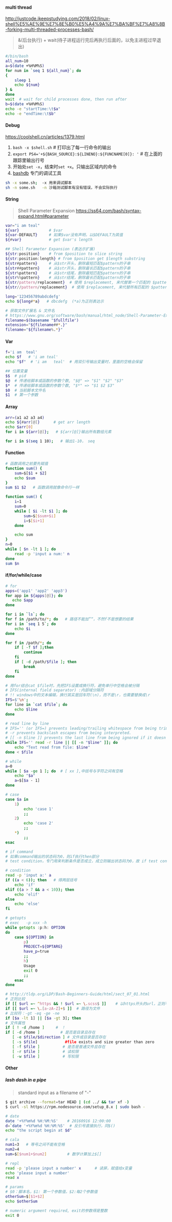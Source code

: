 #### multi thread

http://justcode.ikeepstudying.com/2018/02/linux-shell%E5%AE%9E%E7%8E%B0%E5%A4%9A%E7%BA%BF%E7%A8%8B-forking-multi-threaded-processes-bash/

> &(后台执行) + wait(待子进程运行完后再执行后面的，以免主进程过早退出)

```bash
#/bin/bash
all_num=10
a=$(date +%H%M%S)
for num in `seq 1 ${all_num}`; do
{
    sleep 1
    echo ${num}
} &
done
wait  # wait for child processes done, then run after
b=$(date +%H%M%S)
echo -e "startTime:\t$a"
echo -e "endTime:\t$b"
```

#### Debug

https://coolshell.cn/articles/1379.html

1.  `bash -x $shell.sh` # 打印出了每一行命令的输出
2.  `export PS4='+${BASH_SOURCE}:${LINENO}:${FUNCNAME[0]}: '` # 在上面的跟踪里输出行号
3.  开始处`set -x`，结束时`set +x`。只输出区域内的命令
4.  [bashdb](http://bashdb.sourceforge.net/) 专门的调试工具

```bash
sh -x some.sh;  -x 用来调试脚本
sh -n some.sh   -n 沙箱测试脚本有没有错误，不会实际执行
```

#### String

> Shell Parameter Expansion
> https://ss64.com/bash/syntax-expand.html#parameter

```bash
var="i am teal"
${var}             # $var
${var-DEFAULT}     # 如果$var没有声明，以$DEFAULT为其值
${#var}            # get $var's length

## Shell Parameter Expansion (表达示扩展)
${str:position}    # from $position to slice string
${str:position:length} # from $position get $length substring
${str#pattern}     # 从$str开头，删除最短匹配$pattern的子串
${str##pattern}    # 从$str开头，删除最长匹配$pattern的子串
${str%pattern}     # 从$str结尾，删除最短匹配$pattern的子串
${str%%pattern}    # 从$str结尾，删除最长匹配$pattern的子串
${str/pattern/replacement}  # 使用 $replacement, 来代替第一个匹配的 $pattern
${str//pattern/replacement}  # 使用 $replacement, 来代替所有匹配的 $pattern

long='123456789abdcdefg'
echo ${long#*a}   # dbcdefg  (*a)为正则表达示

# 获取文件扩展名 & 文件名
# https://www.gnu.org/software/bash/manual/html_node/Shell-Parameter-Expansion.html
filename=$(basename "$fullfile")
extension="${filename##*.}"
filename="${filename%.*}"
```

#### Var

```bash
f='i am  teal'
echo $f   # 'i am teal'
echo "$f"  # 'i am   teal'  # 用双引号输出变量时，里面的空格会保留

## 位置变量
$$  # pid
$@  # 传递给脚本或函数的参数个数, "$@" => "$1" "$2" "$3"
$*  # 传递给脚本或函数的参数个数, "$*" => "$1 $2 $3"
$0  # 当前脚本文件名
$1  # 第一个参数
```

#### Array

```bash
arr=(a1 a2 a3 a4)
echo ${#arr[@]}      # get arr length
echo $arr[0]
for i in ${arr[@]};   # ${arr[@]}输出所有数组元素

for i in $(seq 1 10);   # 输出1-10， seq
```

#### Function

```bash
# 函数调用之前要先赋值
function sum() {
	sum=$[$1 + $2]
	echo $sum
}
sum $1 $2   # 函数调用就像命令行一样

function sum() {
	i=1
	sum=0
	while [ $i -lt $1 ]; do
		sum=$[$sum+$i]
		i=$[$i+1]
	done

	echo sum
}
n=0
while [ $n -lt 1 ]; do
	read -p 'input a num:' n
done
sum $n
```

#### if/for/while/case

```bash
# for
apps=('app1' 'app2' 'app3')
for app in ${apps[@]}; do
   echo $app
done

for i in `ls`; do
for f in /path/to/*; do   # 路径不能加”“，不然f不是想要的结果
for i in `seq 1 5`; do
	echo $i
done

for f in /path/*; do
    if [ -f $f ];then
        continue
    fi
    if [ -d /path/$file ]; then
        break
    fi
done

# 用for结合cat $file时，先把IFS设置成换行符，避免单行中空格会被分隔
# IFS(internal field separator) :内部域分隔符
# !! windows中的文本编辑，换行其实是回车符(\n)，而不是\r，也需要替换成\r
IFS=$'\n';
for line in `cat $file`; do
	echo $line
done

# read line by line
# IFS='' (or IFS=) prevents leading/trailing whitespace from being trimmed.
# -r prevents backslash escapes from being interpreted.
# [[ -n $line ]] prevents the last line from being ignored if it doesn't end with a \n (since read returns a non-zero exit code when it encounters EOF).
while IFS='' read -r line || [[ -n "$line" ]]; do
    echo "Text read from file: $line"
done < $file

# while
a=0
while [ $a -ge 1 ]; do  # [ xx ],中括号与字符之间有空格
	echo "$a"
	a=$[$a - 1]
done

# case
case $a in
	1)
		echo 'case 1'
		;;
	2)
		echo 'case 2'
		;;
	*)
		;;
esac

# if command
# 如果command输出的状态码为0，则if执行then部分
# test condition，专门用来判断条件是否成立，成立则输出状态码为0，故 if test condition => if [ condition ]

# condition
read -p 'input a:' a
if ((a < 6)); then   # 得两层括号
	echo 'if'
elif ((a > 7 && a < 10)); then
	echo 'elif'
else
	echo 'else'
fi

# getopts
# exec   -p xxx -h
while getopts :p:h: OPTION
do
    case ${OPTION} in
        p)
        PROJECT=${OPTARG}
        have_p=true
        ;;
	    h)
        Usage
        exit 0
        ;;
	esac
done

# http://tldp.org/LDP/Bash-Beginners-Guide/html/sect_07_01.html
# 正则比较
if [[ $url =~ ^https && ! $url =~ \.scss$ ]]    # 以https开头的url，正则不需要加/regexp/
if [[ $url =~ \.[a-zA-Z]+$ ]]  # 路径为文件
# 比较符：-gt -eq -ge -ne
if [$a -lt 1] || [$a -gt 3]; then
# 文件属性
if [ ! -d /home ]     #  !
if [ -d /home ]         # 是否是目录且存在
   [ -e $file/$direction ] # 文件或目录是否存在
   [ -s $file]            #file exists and size greater than zero
   [ -f $file ]          # 是否是普通文件且存在
   [ -r $file ]          # 读权限
   [ -w $file ]          # 写权限
```

#### Other

##### lash dash in a pipe
> standard input as a filename of "-"
```bash
$ git archive --format=tar HEAD | (cd ../ && tar xf -)
$ curl -sl https://rpm.nodesource.com/setup_8.x | sudo bash -
```

```bash
# date
date '+%Y%m%d %H:%M:%S'    # 20160916 12:00:00
d=`date '+%Y%m%d %H:%M:%S'  # 反引号直接执行，同$()
echo "the script begin at $d"

# cala
num1=3   # 等号之间不能有空格
num2=4
sum=$[$num1+$num2]         # 数学计算加上$[]

# repl
read -p 'please input a number' x      # 读屏，赋值给x变量
echo 'please input a number'
read x

# params
# $0：脚本名，$1: 第一个参数值，$2:每2个参数值
otherSum=$[$1+$2]
echo $otherSum

# numeric argument required, exit的参数得是整数
exit 0
```
